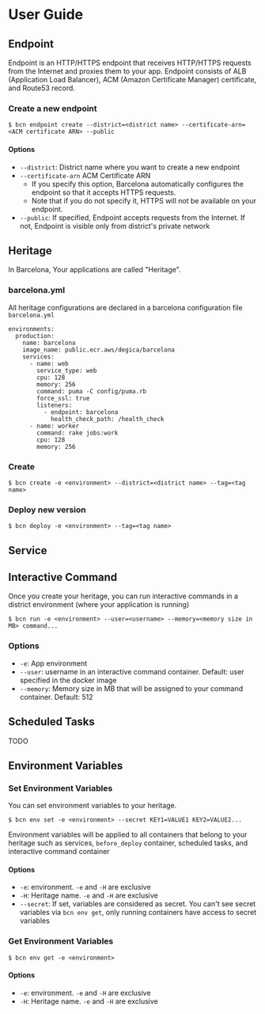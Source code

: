 # User Guide
## Endpoint

Endpoint is an HTTP/HTTPS endpoint that receives HTTP/HTTPS requests from the Internet and proxies them to your app.
Endpoint consists of ALB (Application Load Balancer), ACM (Amazon Certificate Manager) certificate, and Route53 record.

### Create a new endpoint

```
$ bcn endpoint create --district=<district name> --certificate-arn=<ACM certificate ARN> --public
```

#### Options

- `--district`: District name where you want to create a new endpoint
- `--certificate-arn` ACM Certificate ARN
  - If you specify this option, Barcelona automatically configures the endpoint so that it accepts HTTPS requests.
  - Note that if you do not specify it, HTTPS will not be available on your endpoint.
- `--public`: If specified, Endpoint accepts requests from the Internet. If not, Endpoint is visible only from district's private network

## Heritage

In Barcelona, Your applications are called "Heritage".

### barcelona.yml

All heritage configurations are declared in a barcelona configuration file `barcelona.yml`

```
environments:
  production:
    name: barcelona
    image_name: public.ecr.aws/degica/barcelona
    services:
      - name: web
        service_type: web
        cpu: 128
        memory: 256
        command: puma -C config/puma.rb
        force_ssl: true
        listeners:
          - endpoint: barcelona
            health_check_path: /health_check
      - name: worker
        command: rake jobs:work
        cpu: 128
        memory: 256
```

### Create

```
$ bcn create -e <environment> --district=<district name> --tag=<tag name>
```

### Deploy new version

```
$ bcn deploy -e <environment> --tag=<tag name>
```

## Service

## Interactive Command

Once you create your heritage, you can run interactive commands in a district environment (where your application is running)

```
$ bcn run -e <environment> --user=<username> --memory=<memory size in MB> command...
```

### Options

- `-e`: App environment
- `--user`: username in an interactive command container. Default: user specified in the docker image
- `--memory`: Memory size in MB that will be assigned to your command container. Default: 512

## Scheduled Tasks

TODO

## Environment Variables

### Set Environment Variables

You can set environment variables to your heritage.

```
$ bcn env set -e <environment> --secret KEY1=VALUE1 KEY2=VALUE2...
```

Environment variables will be applied to all containers that belong to your heritage such as services, `before_deploy` container, scheduled tasks, and interactive command container

#### Options

- `-e`: environment. `-e` and `-H` are exclusive
- `-H`: Heritage name. `-e` and `-H` are exclusive
- `--secret`: If set, variables are considered as secret. You can't see secret variables via `bcn env get`, only running containers have access to secret variables

### Get Environment Variables

```
$ bcn env get -e <environment>
```

#### Options

- `-e`: environment. `-e` and `-H` are exclusive
- `-H`: Heritage name. `-e` and `-H` are exclusive
